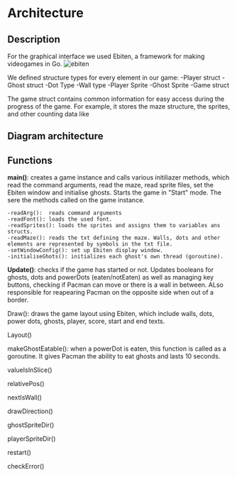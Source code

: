 # Architecture

## Description
For the graphical interface we used Ebiten, a framework for making videogames in Go.
![ebiten](https://user-images.githubusercontent.com/78662124/172483724-8182bcc2-746f-4986-bf9a-ad3c887d58cd.png)

We defined structure types for every element in our game: 
  -Player struct
  -Ghost struct
  -Dot Type
  -Wall type
  -Player Sprite
  -Ghost Sprite
  -Game struct
  
The game struct contains common information for easy access during the progress of the game. For example, it stores the maze structure, the sprites, and other counting data like 

## Diagram architecture

## Functions

**main()**: creates a game instance and calls various initiliazer methods, which read the command arguments, read the maze, read sprite files, set the Ebiten window and initialise ghosts. Starts the game in "Start" mode. 
The sere the methods called on the game instance.

    -readArg():  reads command arguments
    -readFont(): loads the used font.
    -readSprites(): loads the sprites and assigns them to variables ans structs.
    -readMaze(): reads the txt defining the maze. Walls, dots and other elements are represented by symbols in the txt file.
    -setWindowConfig(): set up Ebiten display window.
    -initialiseGhots(): initializes each ghost's own thread (goroutine).
  
**Update()**: checks if the game has started or not. Updates booleans for ghosts, dots and powerDots (eaten/notEaten) as well as managing key buttons, 
          checking if Pacman can move or there is a wall in between. ALso responsible for reapearing Pacman on the opposite side when out of a border.


Draw(): draws the game layout using Ebiten, which include walls, dots, power dots, ghosts, player, score, start and end texts.

Layout()

makeGhostEatable(): when a powerDot is eaten, this function is called as a goroutine. It gives Pacman the ability to eat ghosts and lasts 10 seconds.

valueIsInSlice()

relativePos()

nextIsWall()

drawDirection()

ghostSpriteDir()

playerSpriteDir()

restart()

checkError()
